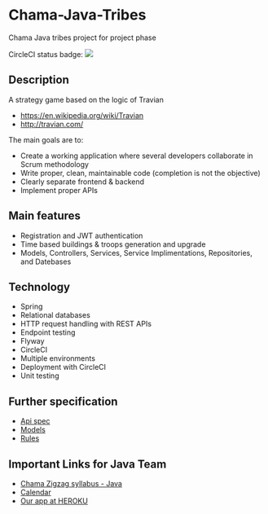 # Chama-Java-Tribes
Chama Java tribes project for project phase

CircleCI status badge: <img src="https://circleci.com/gh/green-fox-academy/Chama-Java-Tribes.svg?style=svg">

## Description

A strategy game based on the logic of Travian
- https://en.wikipedia.org/wiki/Travian
- http://travian.com/

The main goals are to:
- Create a working application where several developers collaborate in Scrum methodology
- Write proper, clean, maintainable code (completion is not the objective) 
- Clearly separate frontend & backend
- Implement proper APIs


## Main features

- Registration and JWT authentication
- Time based buildings & troops generation and upgrade
- Models, Controllers, Services, Service Implimentations, Repositories, and Datebases 

## Technology

- Spring
- Relational databases
- HTTP request handling with REST APIs
- Endpoint testing
- Flyway
- CircleCI
- Multiple environments
- Deployment with CircleCI
- Unit testing
  

## Further specification
- [Api spec](api-spec.md)
- [Models](models.md)
- [Rules](rules.md)



## Important Links for Java Team

* [Chama Zigzag syllabus - Java](https://github.com/green-fox-academy/zigzag-syllabus)
* [Calendar](https://calendar.google.com/calendar/b/1/r/week?cid=Z3JlZW5mb3hhY2FkZW15LmNvbV92cG51ZWY0OTJjYmY2czZiaHV0dDI3Z3ZqY0Bncm91cC5jYWxlbmRhci5nb29nbGUuY29t)
* [Our app at HEROKU](https://tribes-java-backend.herokuapp.com/)
